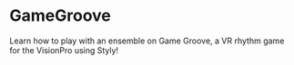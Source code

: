 # GameGroove

Learn how to play with an ensemble on Game Groove, a VR rhythm game for the VisionPro using Styly!
